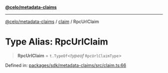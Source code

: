 [**@celo/metadata-claims**](../../README.md)

***

[@celo/metadata-claims](../../README.md) / [claim](../README.md) / RpcUrlClaim

# Type Alias: RpcUrlClaim

> **RpcUrlClaim** = `t.TypeOf`\<*typeof* `RpcUrlClaimType`\>

Defined in: [packages/sdk/metadata-claims/src/claim.ts:66](https://github.com/celo-org/developer-tooling/blob/master/packages/sdk/metadata-claims/src/claim.ts#L66)
